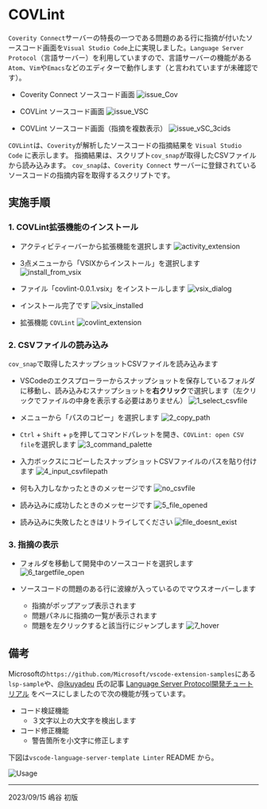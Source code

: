 # COVLint

`Coverity Connect`サーバーの特長の一つである問題のある行に指摘が付いたソースコード画面を`Visual Studio Code`上に実現しました。`Language Server Protocol`（言語サーバー）を利用していますので、言語サーバーの機能がある`Atom`、`Vim`や`Emacs`などのエディターで動作します（と言われていますが未確認です）。

- Coverity Connect ソースコード画面
  ![issue_Cov](./img/issue_Cov.jpg)

- COVLint ソースコード画面
  ![issue_VSC](./img/issue_VSC.jpg)

- COVLint ソースコード画面（指摘を複数表示）
  ![issue_vSC_3cids](./img/issue_vSC_3cids.jpg)

`COVLint`は、`Coverity`が解析したソースコードの指摘結果を `Visual Studio Code` に表示します。
指摘結果は、スクリプト`cov_snap`が取得したCSVファイルから読み込みます。
`cov_snap`は、`Coverity Connect` サーバーに登録されているソースコードの指摘内容を取得するスクリプトです。

## 実施手順

### 1. COVLint拡張機能のインストール

- アクティビティーバーから拡張機能を選択します
  ![activity_extension](./img/activity_extension.jpg)

- 3点メニューから「VSIXからインストール」を選択します
  ![install_from_vsix](./img/install_from_vsix.jpg)

- ファイル「covlint-0.0.1.vsix」をインストールします
  ![vsix_dialog](./img/vsix_dialog.jpg)

- インストール完了です
  ![vsix_installed](./img/vsix_installed.jpg)

- 拡張機能 `COVLint`
  ![covlint_extension](./img/covlint_extension.jpg)

### 2. CSVファイルの読み込み

`cov_snap`で取得したスナップショットCSVファイルを読み込みます

- VSCodeのエクスプローラーからスナップショットを保存しているフォルダに移動し、読み込みむスナップショットを**右クリック**で選択します（左クリックでファイルの中身を表示する必要はありません）
  ![1_select_csvfile](./img/1_select_csvfile.jpg)

- メニューから「パスのコピー」を選択します
  ![2_copy_path](./img/2_copy_path.jpg)

- `Ctrl` + `Shift` + `p`を押してコマンドパレットを開き、`COVLint: open CSV file`を選択します
  ![3_command_palette](./img/3_command_palette.jpg)

- 入力ボックスにコピーしたスナップショットCSVファイルのパスを貼り付けます
  ![4_input_csvfilepath](./img/4_input_csvfilepath.jpg)

- 何も入力しなかったときのメッセージです
  ![no_csvfile](./img/no_csvfile.jpg)

- 読み込みに成功したときのメッセージです
  ![5_file_opened](./img/5_file_opened.jpg)

- 読み込みに失敗したときはリトライしてください
  ![file_doesnt_exist](./img/file_doesnt_exist.jpg)


### 3. 指摘の表示

- フォルダを移動して開発中のソースコードを選択します
  ![6_targetfile_open](./img/6_targetfile_open.jpg)

- ソースコードの問題のある行に波線が入っているのでマウスオーバーします
  - 指摘がポップアップ表示されます
  - 問題パネルに指摘の一覧が表示されます
  - 問題を左クリックすると該当行にジャンプします
  ![7_hover](./img/7_hover.jpg)

## 備考

Microsoftの`https://github.com/Microsoft/vscode-extension-samples`にある`lsp-sample`や、[@Ikuyadeu](https://qiita.com/Ikuyadeu) 氏の記事 [Language Server Protocol開発チュートリアル](https://qiita.com/Ikuyadeu/items/98458f9ab760d09660ff) をベースにしましたので次の機能が残っています。

- コード検証機能
  - ３文字以上の大文字を検出します
- コード修正機能
  - 警告箇所を小文字に修正します

下図は`vscode-language-server-template Linter` README から。

![Usage](./usage.gif)

---
2023/09/15 嶋谷 初版

